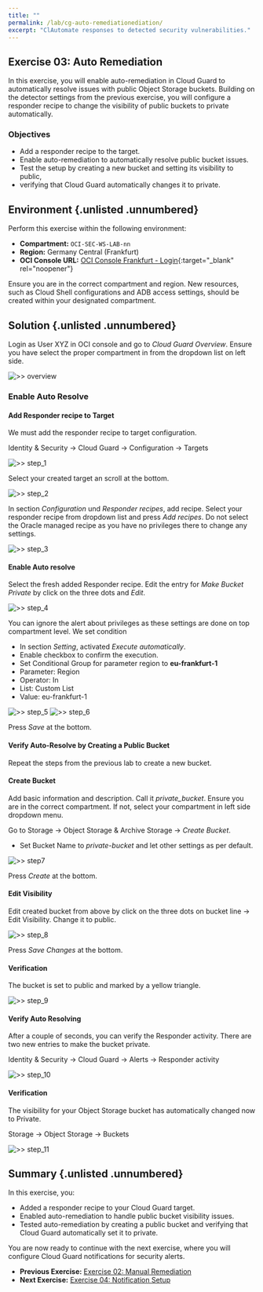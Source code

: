 ```yaml
---
title: ""
permalink: /lab/cg-auto-remediationediation/
excerpt: "ClAutomate responses to detected security vulnerabilities."
---
```

<!-- markdownlint-disable MD013 -->
<!-- markdownlint-disable MD024 -->
<!-- markdownlint-disable MD025 -->
<!-- markdownlint-disable MD033 -->

## Exercise 03: Auto Remediation

In this exercise, you will enable auto-remediation in Cloud Guard to automatically
resolve issues with public Object Storage buckets. Building on the detector
settings from the previous exercise, you will configure a responder recipe to
change the visibility of public buckets to private automatically.

### Objectives

- Add a responder recipe to the target.
- Enable auto-remediation to automatically resolve public bucket issues.
- Test the setup by creating a new bucket and setting its visibility to public,
- verifying that Cloud Guard automatically changes it to private.

## Environment {.unlisted .unnumbered}

Perform this exercise within the following environment:

- **Compartment:** `OCI-SEC-WS-LAB-nn`
- **Region:** Germany Central (Frankfurt)
- **OCI Console URL:** [OCI Console Frankfurt - Login](https://console.eu-frankfurt-1.oraclecloud.com){:target="_blank" rel="noopener"}

Ensure you are in the correct compartment and region. New resources, such as
Cloud Shell configurations and ADB access settings, should be created within
your designated compartment.

## Solution {.unlisted .unnumbered}

Login as User XYZ in OCI console and go to _Cloud Guard Overview_. Ensure you
have select the proper compartment in from the dropdown list on left side.

![>> overview](../../images/screenshot-cloud-guard-overview_ex02.jpg)

### Enable Auto Resolve

#### Add Responder recipe to Target

We must add the responder recipe to target configuration.

Identity & Security -> Cloud Guard -> Configuration -> Targets

![>> step_1](../../images/screenshot-cloud-guard-auto-resolve_1.jpg)

Select your created target an scroll at the bottom.

![>> step_2](../../images/screenshot-cloud-guard-auto-resolve_2.jpg)

In section _Configuration_ und _Responder recipes_, add recipe. Select your
responder recipe from dropdown list and press _Add recipes_. Do not select the
Oracle managed recipe as you have no privileges there to change any settings.

![>> step_3](../../images/screenshot-cloud-guard-auto-resolve_3.jpg)

#### Enable Auto resolve

Select the fresh added Responder recipe. Edit the entry for _Make Bucket Private_
by click on the three dots and _Edit_.

![>> step_4](../../images/screenshot-cloud-guard-auto-resolve_4.jpg)

You can ignore the alert about privileges as these settings are done on top
compartment level. We set condition

- In section _Setting_, activated _Execute automatically_.
- Enable checkbox to confirm the execution.
- Set Conditional Group for parameter region to **eu-frankfurt-1**
- Parameter: Region
- Operator: In
- List: Custom List
- Value: eu-frankfurt-1


![>> step_5](../../images/screenshot-cloud-guard-auto-resolve_5.jpg)
![>> step_6](../../images/screenshot-cloud-guard-auto-resolve_6.jpg)

Press _Save_ at the bottom.

#### Verify Auto-Resolve by Creating a Public Bucket

Repeat the steps from the previous lab to create a new bucket.

#### Create Bucket

Add basic information and description. Call it _private_bucket_. Ensure you are
in the correct compartment. If not, select your compartment in left side dropdown
menu.

Go to Storage -> Object Storage & Archive Storage -> *Create Bucket*.

- Set Bucket Name to _private-bucket_ and let other settings as per default.

![>> step7](../../images/screenshot-cloud-guard-auto-resolve_7.jpg)

Press _Create_ at the bottom.

#### Edit Visibility

Edit created bucket from above by click on the three dots on bucket line -> Edit Visibility. Change it to public.

![>> step_8](../../images/screenshot-cloud-guard-auto-resolve_8.jpg)

Press _Save Changes_ at the bottom.

#### Verification

The bucket is set to public and marked by a yellow triangle.

![>> step_9](../../images/screenshot-cloud-guard-auto-resolve_9.jpg)

#### Verify Auto Resolving

After a couple of seconds, you can verify the Responder activity. There are two
new entries to make the bucket private.

Identity & Security -> Cloud Guard -> Alerts -> Responder activity

![>> step_10](../../images/screenshot-cloud-guard-auto-resolve_10.jpg)

#### Verification

The visibility for your Object Storage bucket has automatically changed
now to Private.

Storage -> Object Storage -> Buckets

![>> step_11](../../images/screenshot-cloud-guard-auto-resolve_11.jpg)

## Summary {.unlisted .unnumbered}

In this exercise, you:

- Added a responder recipe to your Cloud Guard target.
- Enabled auto-remediation to handle public bucket visibility issues.
- Tested auto-remediation by creating a public bucket and verifying that Cloud
  Guard automatically set it to private.

You are now ready to continue with the next exercise, where you will configure
Cloud Guard notifications for security alerts.

<!-- For Pandoc -->
- **Previous Exercise:** [Exercise 02: Manual Remediation](#exercise-02-manual-remediation)
- **Next Exercise:** [Exercise 04: Notification Setup](#exercise-04-notification-setup)

<!-- For Jekyll -->
<!-- 
- **Previous Exercise:** [Exercise 02: Manual Remediation](../ex02/2x02-Exercise.md)
- **Next Exercise:** [Exercise 04: Notification Setup](../ex02/2x04-Exercise.md)
-->
